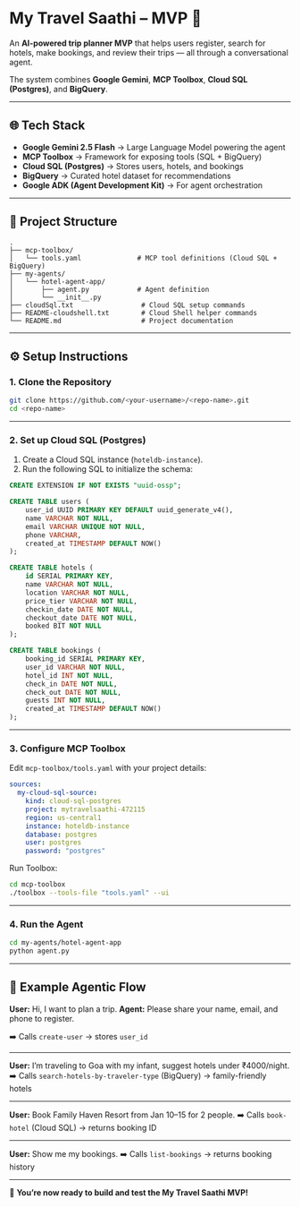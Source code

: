 # My Travel Saathi – MVP 🧳

An **AI-powered trip planner MVP** that helps users register, search for hotels, make bookings, and review their trips — all through a conversational agent.

The system combines **Google Gemini**, **MCP Toolbox**, **Cloud SQL (Postgres)**, and **BigQuery**.

---

## 🌐 Tech Stack

* **Google Gemini 2.5 Flash** → Large Language Model powering the agent
* **MCP Toolbox** → Framework for exposing tools (SQL + BigQuery)
* **Cloud SQL (Postgres)** → Stores users, hotels, and bookings
* **BigQuery** → Curated hotel dataset for recommendations
* **Google ADK (Agent Development Kit)** → For agent orchestration

---

## 📂 Project Structure

```
.
├── mcp-toolbox/
│   └── tools.yaml              # MCP tool definitions (Cloud SQL + BigQuery)
├── my-agents/
│   └── hotel-agent-app/
│       ├── agent.py            # Agent definition
│       └── __init__.py
├── cloudSql.txt                 # Cloud SQL setup commands
├── README-cloudshell.txt        # Cloud Shell helper commands
└── README.md                    # Project documentation
```

---

## ⚙️ Setup Instructions

### 1. Clone the Repository

```bash
git clone https://github.com/<your-username>/<repo-name>.git
cd <repo-name>
```

---

### 2. Set up Cloud SQL (Postgres)

1. Create a Cloud SQL instance (`hoteldb-instance`).
2. Run the following SQL to initialize the schema:

```sql
CREATE EXTENSION IF NOT EXISTS "uuid-ossp";

CREATE TABLE users (
    user_id UUID PRIMARY KEY DEFAULT uuid_generate_v4(),
    name VARCHAR NOT NULL,
    email VARCHAR UNIQUE NOT NULL,
    phone VARCHAR,
    created_at TIMESTAMP DEFAULT NOW()
);

CREATE TABLE hotels (
    id SERIAL PRIMARY KEY,
    name VARCHAR NOT NULL,
    location VARCHAR NOT NULL,
    price_tier VARCHAR NOT NULL,
    checkin_date DATE NOT NULL,
    checkout_date DATE NOT NULL,
    booked BIT NOT NULL
);

CREATE TABLE bookings (
    booking_id SERIAL PRIMARY KEY,
    user_id VARCHAR NOT NULL,
    hotel_id INT NOT NULL,
    check_in DATE NOT NULL,
    check_out DATE NOT NULL,
    guests INT NOT NULL,
    created_at TIMESTAMP DEFAULT NOW()
);
```

---

### 3. Configure MCP Toolbox

Edit `mcp-toolbox/tools.yaml` with your project details:

```yaml
sources:
  my-cloud-sql-source:
    kind: cloud-sql-postgres
    project: mytravelsaathi-472115
    region: us-central1
    instance: hoteldb-instance
    database: postgres
    user: postgres
    password: "postgres"
```

Run Toolbox:

```bash
cd mcp-toolbox
./toolbox --tools-file "tools.yaml" --ui
```

---

### 4. Run the Agent

```bash
cd my-agents/hotel-agent-app
python agent.py
```

---

## 🧪 Example Agentic Flow

**User:** Hi, I want to plan a trip.
**Agent:** Please share your name, email, and phone to register.

➡️ Calls `create-user` → stores `user_id`

---

**User:** I’m traveling to Goa with my infant, suggest hotels under ₹4000/night.
➡️ Calls `search-hotels-by-traveler-type` (BigQuery) → family-friendly hotels

---

**User:** Book Family Haven Resort from Jan 10–15 for 2 people.
➡️ Calls `book-hotel` (Cloud SQL) → returns booking ID

---

**User:** Show me my bookings.
➡️ Calls `list-bookings` → returns booking history

---

🚀 **You’re now ready to build and test the My Travel Saathi MVP!**